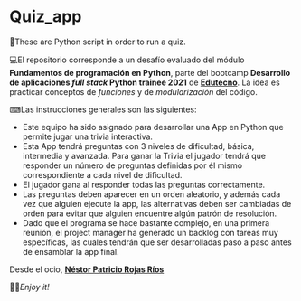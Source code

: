 # Quiz_app
🐍These are Python script in order to run a quiz.

💻El repositorio corresponde a un desafío evaluado del módulo **Fundamentos de programación en Python**, parte del bootcamp **Desarrollo de aplicaciones *full stack* Python trainee 2021** de **[Edutecno](https://edutecno.cl/)**. La idea es practicar conceptos de *funciones* y de *modularización* del código.

⌨Las instrucciones generales son las siguientes:
- Este equipo ha sido asignado para desarrollar una App en Python que permite jugar una trivia interactiva.
- Esta App tendrá preguntas con 3 niveles de dificultad, básica, intermedia y avanzada. Para ganar la Trivia el jugador tendrá que responder un número de preguntas definidas por él mismo correspondiente a cada nivel de dificultad.
- El jugador gana al responder todas las preguntas correctamente.
- Las preguntas deben aparecer en un orden aleatorio, y además cada vez que alguien ejecute la app, las alternativas deben ser cambiadas de orden para evitar que alguien encuentre algún patrón de resolución.
- Dado que el programa se hace bastante complejo, en una primera reunión, el project manager ha generado un backlog con tareas muy específicas, las cuales tendrán que ser desarrolladas paso a paso antes de ensamblar la app final.

Desde el ocio, **[Néstor Patricio Rojas Ríos](https://github.com/NestorPatricio)**

🤘🏽_Enjoy it!_
